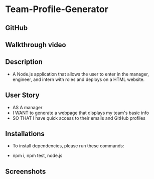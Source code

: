 # Team-Profile-Generator

## GitHub 

## Walkthrough video

## Description

* A Node.js application that allows the user to enter in the manager, engineer, and intern with roles and deploys on a HTML website.

## User Story

* AS A manager
* I WANT to generate a webpage that displays my team's basic info
* SO THAT I have quick access to their emails and GitHub profiles

## Installations 

* To install dependencies, please run these commands:

* npm i, npm test, node.js

## Screenshots

